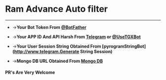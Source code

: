 # Ram Advance Auto filter

 
------------------
* ->__Your Bot Token From [@BotFather](http://www.telegram.dog/BotFather)__

* ->__Your APP ID And API Harsh From [Telegram](http://www.my.telegram.org) or [@UseTGXBot](http://www.telegram.dog/UseTGXBot)__

* ->__Your User Session String Obtained From [pyrogramStringBot](http://www.telegram.Generate String Session)__

* ->__Mongo DB URL Obtained From [Mongo DB](http://www.mongodb.com)__

#### PR's Are Very Welcome

